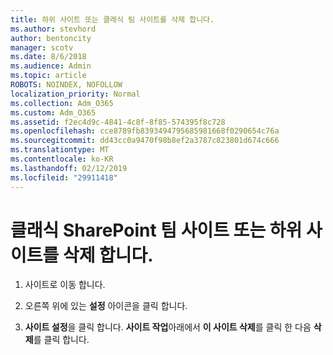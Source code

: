 ```yaml
---
title: 하위 사이트 또는 클래식 팀 사이트를 삭제 합니다.
ms.author: stevhord
author: bentoncity
manager: scotv
ms.date: 8/6/2018
ms.audience: Admin
ms.topic: article
ROBOTS: NOINDEX, NOFOLLOW
localization_priority: Normal
ms.collection: Adm_O365
ms.custom: Adm_O365
ms.assetid: f2ec4d9c-4841-4c8f-8f85-574395f8c728
ms.openlocfilehash: cce8789fb8393494795685981668f0290654c76a
ms.sourcegitcommit: dd43cc0a9470f98b8ef2a3787c823801d674c666
ms.translationtype: MT
ms.contentlocale: ko-KR
ms.lasthandoff: 02/12/2019
ms.locfileid: "29911418"
---
```

# <a name="delete-a-classic-sharepoint-team-site-or-subsite"></a>클래식 SharePoint 팀 사이트 또는 하위 사이트를 삭제 합니다.

1. 사이트로 이동 합니다.
    
2. 오른쪽 위에 있는 **설정** 아이콘을 클릭 합니다. 
    
3. **사이트 설정**을 클릭 합니다. **사이트 작업**아래에서 **이 사이트 삭제**를 클릭 한 다음 **삭제**를 클릭 합니다.
    

